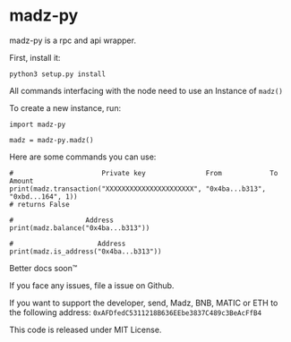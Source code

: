 # madz-py
madz-py is a rpc and api wrapper.

First, install it:
```
python3 setup.py install
```

All commands interfacing with the node need to use an Instance of `madz()`

To create a new instance, run:
```
import madz-py

madz = madz-py.madz()
```
Here are some commands you can use:
```
#                      Private key               From            To            Amount
print(madz.transaction("XXXXXXXXXXXXXXXXXXXXXX", "0x4ba...b313", "0xbd...164", 1))
# returns False 

#                  Address
print(madz.balance("0x4ba...b313"))

#                     Address
print(madz.is_address("0x4ba...b313"))

```

Better docs soon™

If you face any issues, file a issue on Github.

If you want to support the developer, send, Madz, BNB, MATIC or ETH to the following address:
```0xAFDfedC5311218B636EEbe3837C489c3BeAcFfB4```

This code is released under MIT License.
